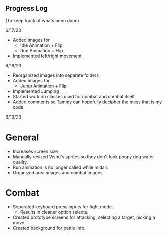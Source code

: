 ## Progress Log
(To keep track of whats been done)

6/17/23
* Added images for
  * Idle Animation + Flip
  * Run Animation + Flip
* Implemented left/right movement

6/18/23
* Reorganized images into separate folders
* Added images for
  * Jump Animation + Flip
* Implemented Jumping
* Started work on classes used for combat and combat itself
* Added comments so Tammy can hopefully decipher the mess that is my code

6/19/23

# General
* Increases screen size
* Manually resized Vishu's sprites so they don't look poopy dog water quality.
* Run animation is no longer called while midair.
* Organized area images and combat images

# Combat
* Separated keyboard press inputs for fight mode.
  * Results in cleaner option selects.
* Created prototype screens for attacking, selecting a target, picking a move.
* Created background for battle info.
